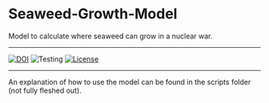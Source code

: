 # Seaweed-Growth-Model
 Model to calculate where seaweed can grow in a nuclear war.

---


[![DOI](https://zenodo.org/badge/DOI/10.5281/zenodo.6866654.svg)](https://doi.org/10.5281/zenodo.6866654)
![Testing](https://github.com/allfed/seaweed-growth-model/actions/workflows/testing.yml/badge.svg)
[![License](https://img.shields.io/badge/License-Apache_2.0-blue.svg)](https://opensource.org/licenses/Apache-2.0)

---

An explanation of how to use the model can be found in the scripts folder (not fully fleshed out). 

